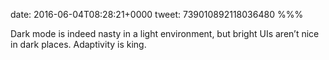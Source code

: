 date: 2016-06-04T08:28:21+0000
tweet: 739010892118036480
%%%

Dark mode is indeed nasty in a light environment, but bright UIs aren’t nice in dark places. Adaptivity is king.
